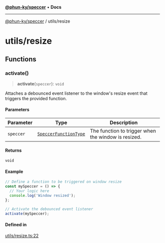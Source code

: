 [**@phun-ky/speccer**](../README.md) • **Docs**

***

[@phun-ky/speccer](../README.md) / utils/resize

# utils/resize

## Functions

### activate()

> **activate**(`speccer`): `void`

Attaches a debounced event listener to the window's resize event that triggers the provided function.

#### Parameters

| Parameter | Type | Description |
| ------ | ------ | ------ |
| `speccer` | [`SpeccerFunctionType`](../types/speccer.md#speccerfunctiontype) | The function to trigger when the window is resized. |

#### Returns

`void`

#### Example

```ts
// Define a function to be triggered on window resize
const mySpeccer = () => {
  // Your logic here
  console.log('Window resized');
};

// Activate the debounced event listener
activate(mySpeccer);
```

#### Defined in

[utils/resize.ts:22](https://github.com/phun-ky/speccer/blob/main/src/utils/resize.ts#L22)
